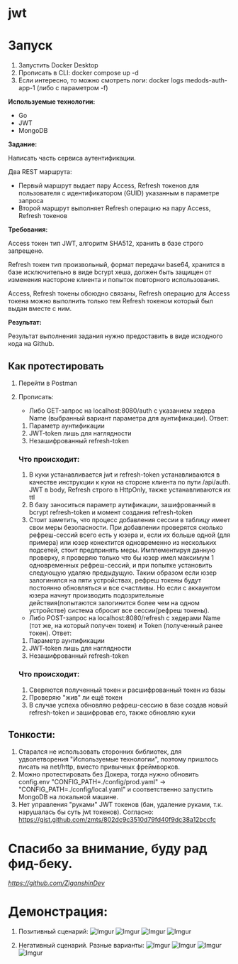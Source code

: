 # jwt

# Запуск 

1. Запустить Docker Desktop
2. Прописать в CLI: docker compose up -d
3. Если интересно, то можно смотреть логи: docker logs medods-auth-app-1 (либо с параметром -f)

**Используемые технологии:**

- Go
- JWT
- MongoDB

**Задание:**

Написать часть сервиса аутентификации.

Два REST маршрута:

- Первый маршрут выдает пару Access, Refresh токенов для пользователя с идентификатором (GUID) указанным в параметре запроса
- Второй маршрут выполняет Refresh операцию на пару Access, Refresh токенов

**Требования:**

Access токен тип JWT, алгоритм SHA512, хранить в базе строго запрещено.

Refresh токен тип произвольный, формат передачи base64, хранится в базе исключительно в виде bcrypt хеша, должен быть защищен от изменения настороне клиента и попыток повторного использования.

Access, Refresh токены обоюдно связаны, Refresh операцию для Access токена можно выполнить только тем Refresh токеном который был выдан вместе с ним.

**Результат:**

Результат выполнения задания нужно предоставить в виде исходного кода на Github.

## Как протестировать

1. Перейти в Postman
2. Прописать: 
   * Либо GET-запрос на localhost:8080/auth с указанием хедера Name (выбранный вариант параметра для аунтификации). Ответ: 
   1. Параметр аунтификации
   2. JWT-token лишь для наглядности
   3. Незашифрованный refresh-token
   
   ### Что происходит: 
   1. В куки устанавливается jwt и refresh-token устанавливаются в качестве инструкции к куки на стороне клиента по пути /api/auth. JWT в body, Refresh строго в HttpOnly, также устанавливаются их ttl
   2. В базу заноситься параметр аутификации, зашифрованный в bcrypt refresh-token и момент создания refresh-token
   3. Стоит заметить, что процесс добавления сессии в таблицу имеет свои меры безопасности. При добавлении проверятся сколько рефреш-сессий всего есть у юзера и, если их больше одной (для примера) или юзер конектится одновременно из нескольких подсетей, стоит предпринять меры. Имплементируя данную проверку, я проверяю только что бы юзер имел максимум 1 одновременных рефреш-сессий, и при попытке установить следующую удаляю предыдущую.
   Таким образом если юзер залогинился на пяти устройствах, рефреш токены будут постоянно обновляться и все счастливы. Но если с аккаунтом юзера начнут производить подозрительные действия(попытаются залогинится более чем на одном устройстве) система сбросит все сессии(рефреш токены).

   * Либо POST-запрос на localhost:8080/refresh с хедерами Name (тот же, на который получен токен) и Token (полученный ранее токен). Ответ:
   1. Параметр аунтификации
   2. JWT-token лишь для наглядности
   3. Незашифрованный refresh-token

   ### Что происходит: 
   1. Сверяются полученный токен и расшифрованный токен из базы
   2. Проверяю "жив" ли ещё токен
   3. В случае успеха обновляю рефреш-сессию в базе создав новый refresh-token и зашифровав его, также обновляю куки 

## Тонкости: 

1. Старался не использовать сторонних библиотек, для удволетворения "Используемые технологии", поэтому пришлось писать на net/http, вместо привычных фреймворков.
2. Можно протестировать без Докера, тогда нужно обновить config.env "CONFIG_PATH=./config/prod.yaml" -> "CONFIG_PATH=./config/local.yaml" и соответственно запустить MongoDB на локальной машине.
3. Нет управления "руками" JWT токенов (бан, удаление руками, т.к. нарушалась бы суть jwt токенов). Согласно: https://gist.github.com/zmts/802dc9c3510d79fd40f9dc38a12bccfc

# Спасибо за внимание, буду рад фид-беку. 
*https://github.com/ZiganshinDev* 

# Демонстрация: 

1. Позитивный сценарий:
   ![Imgur](https://i.imgur.com/dmaJxjE.png)
   ![Imgur](https://i.imgur.com/TVvYYDN.png)
   ![Imgur](https://i.imgur.com/LU8AzJK.png)
   ![Imgur](https://i.imgur.com/CkgsIVf.png)

2. Негативный сценарий. Разные варианты:
   ![Imgur](https://i.imgur.com/xZSgTL9.png)
   ![Imgur](https://i.imgur.com/gUf8PZ8.png)
   ![Imgur](https://i.imgur.com/sWuZpfd.png)
   ![Imgur](https://i.imgur.com/PMRTdGB.png)

